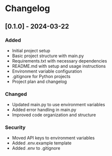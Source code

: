 # Changelog

## [0.1.0] - 2024-03-22

### Added
- Initial project setup
- Basic project structure with main.py
- Requirements.txt with necessary dependencies
- README.md with setup and usage instructions
- Environment variable configuration
- .gitignore for Python projects
- Project plan and changelog

### Changed
- Updated main.py to use environment variables
- Added error handling in main.py
- Improved code organization and structure

### Security
- Moved API keys to environment variables
- Added .env.example template
- Added .env to .gitignore 